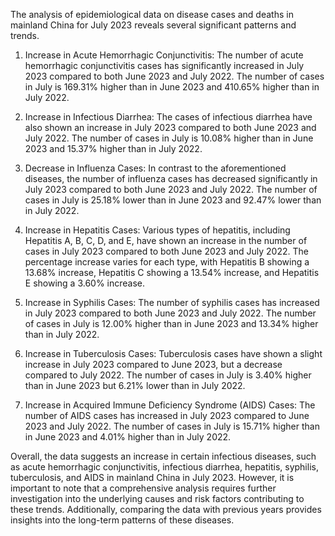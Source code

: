The analysis of epidemiological data on disease cases and deaths in mainland China for July 2023 reveals several significant patterns and trends.

1. Increase in Acute Hemorrhagic Conjunctivitis: The number of acute hemorrhagic conjunctivitis cases has significantly increased in July 2023 compared to both June 2023 and July 2022. The number of cases in July is 169.31% higher than in June 2023 and 410.65% higher than in July 2022.

2. Increase in Infectious Diarrhea: The cases of infectious diarrhea have also shown an increase in July 2023 compared to both June 2023 and July 2022. The number of cases in July is 10.08% higher than in June 2023 and 15.37% higher than in July 2022.

3. Decrease in Influenza Cases: In contrast to the aforementioned diseases, the number of influenza cases has decreased significantly in July 2023 compared to both June 2023 and July 2022. The number of cases in July is 25.18% lower than in June 2023 and 92.47% lower than in July 2022.

4. Increase in Hepatitis Cases: Various types of hepatitis, including Hepatitis A, B, C, D, and E, have shown an increase in the number of cases in July 2023 compared to both June 2023 and July 2022. The percentage increase varies for each type, with Hepatitis B showing a 13.68% increase, Hepatitis C showing a 13.54% increase, and Hepatitis E showing a 3.60% increase.

5. Increase in Syphilis Cases: The number of syphilis cases has increased in July 2023 compared to both June 2023 and July 2022. The number of cases in July is 12.00% higher than in June 2023 and 13.34% higher than in July 2022.

6. Increase in Tuberculosis Cases: Tuberculosis cases have shown a slight increase in July 2023 compared to June 2023, but a decrease compared to July 2022. The number of cases in July is 3.40% higher than in June 2023 but 6.21% lower than in July 2022.

7. Increase in Acquired Immune Deficiency Syndrome (AIDS) Cases: The number of AIDS cases has increased in July 2023 compared to June 2023 and July 2022. The number of cases in July is 15.71% higher than in June 2023 and 4.01% higher than in July 2022.

Overall, the data suggests an increase in certain infectious diseases, such as acute hemorrhagic conjunctivitis, infectious diarrhea, hepatitis, syphilis, tuberculosis, and AIDS in mainland China in July 2023. However, it is important to note that a comprehensive analysis requires further investigation into the underlying causes and risk factors contributing to these trends. Additionally, comparing the data with previous years provides insights into the long-term patterns of these diseases.